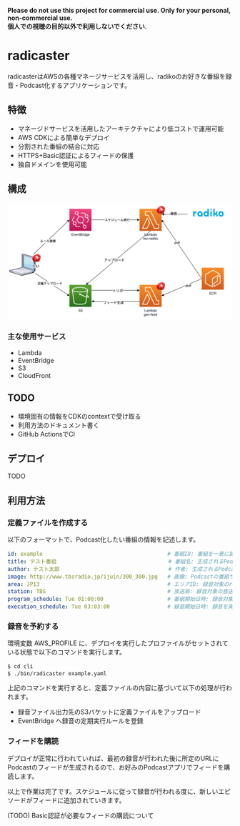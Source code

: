 **Please do not use this project for commercial use. Only for your personal, non-commercial use.**</br>
**個人での視聴の目的以外で利用しないでください.**

# radicaster

radicasterはAWSの各種マネージサービスを活用し、radikoのお好きな番組を録音・Podcast化するアプリケーションです。

## 特徴

- マネージドサービスを活用したアーキテクチャにより低コストで運用可能
- AWS CDKによる簡単なデプロイ
- 分割された番組の結合に対応
- HTTPS+Basic認証によるフィードの保護
- 独自ドメインを使用可能

## 構成

![](./radicaster.png)

### 主な使用サービス

- Lambda
- EventBridge
- S3
- CloudFront

## TODO

- 環境固有の情報をCDKのcontextで受け取る
- 利用方法のドキュメント書く
- GitHub ActionsでCI

## デプロイ

TODO

## 利用方法

### 定義ファイルを作成する

以下のフォーマットで、Podcast化したい番組の情報を記述します。

```yaml
id: example                                       # 番組ID: 番組を一意に識別する文字列で、AWSの各種リソースの命名やURLなどに使用されます
title: テスト番組                                   # 番組名: 生成されるPodcastフィードの番組名に使用されます
author: テスト太郎                                  # 作者: 生成されるPodcastの作者フィールドに使用されます
image: http://www.tbsradio.jp/ijuin/300_300.jpg   # 画像: Podcastの番組サムネイルに使用する画像のURLを指定します
area: JP13                                        # エリアID: 録音対象のradikoのエリアIDを指定します。デプロイ時にradikoプレミアムの認証情報を指定しない場合はJP13のみ指定できます。
station: TBS                                      # 放送局: 録音対象の放送局を指定します
program_schedule: Tue 01:00:00                    # 番組開始日時: 録音対象番組の放送開始曜日と時間を指定します
execution_schedule: Tue 03:03:00                  # 録音開始日時: 録音を実行する曜日と日時を指定します
```

### 録音を予約する

環境変数 AWS_PROFILE に、デプロイを実行したプロファイルがセットされている状態で以下のコマンドを実行します。

```
$ cd cli
$ ./bin/radicaster example.yaml
```

上記のコマンドを実行すると、定義ファイルの内容に基づいて以下の処理が行われます。

- 録音ファイル出力先のS3バケットに定義ファイルをアップロード
- EventBridge へ録音の定期実行ルールを登録

### フィードを購読

デプロイが正常に行われていれば、最初の録音が行われた後に所定のURLにPodcastのフィードが生成されるので、お好みのPodcastアプリでフィードを購読します。

以上で作業は完了です。スケジュールに従って録音が行われる度に、新しいエピソードがフィードに追加されていきます。


(TODO) Basic認証が必要なフィードの購読について

